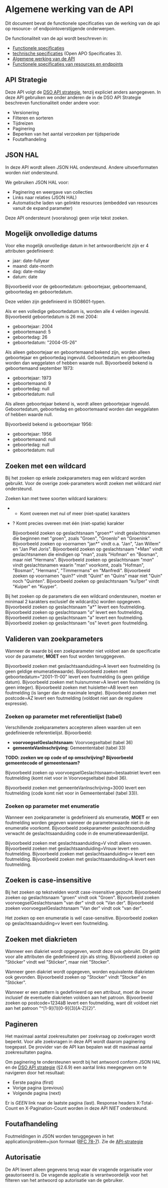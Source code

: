 # Algemene werking van de API
Dit document bevat de functionele specificaties van de werking van de api op resource- of endpointoverstijgende onderwerpen.

De functionaliteit van de api wordt beschreven in:
* [Functionele specificaties](functionele_specificaties.md)
* [technische specificaties](https://github.com/VNG-Realisatie/Bevragingen-ingeschreven-personen/blob/master/api-specificatie/openapi.yaml) (Open APO Specificaties 3).
* [Algemene werking van de API](algemene_werking_api.md)
* [Functionele specificaties van resources en endpoints](functionele_specificaties_resources_endpoints.md)

## API Strategie
Deze API volgt de [DSO API strategie](https://github.com/Geonovum/KP-APIs/blob/master/Werkgroep%20API%20strategie/API%20strategie%20voorbeelden/dso-api-strategie_-_12_maart_2018.pdf), tenzij expliciet anders aangegeven.
In deze API gebruiken we onder anderen de in de DSO API Strategie beschreven functionaliteit onder andere voor:

* Versionering
* Filteren en sorteren
* Tijdreizen
* Paginering
* Beperken van het aantal verzoeken per tijdsperiode
* Foutafhandeling

## JSON HAL
In deze API wordt alleen JSON HAL ondersteund. Andere uitvoerformaten worden *niet* ondersteund.

We gebruiken JSON HAL voor:

* Paginering en weergave van collecties
* Links naar relaties (JSON HAL)
* Automatische laden van gelinkte resources (embedded van resources vanuit de expand parameter)

Deze API ondersteunt (vooralsnog) geen vrije tekst zoeken.

## Mogelijk onvolledige datums
Voor elke mogelijk onvolledige datum in het antwoordbericht zijn er 4 attributen gedefinieerd:
* jaar: date-fullyear
* maand: date-month
* dag: date-mday
* datum: date

Bijvoorbeeld voor de geboortedatum: geboortejaar, geboortemaand, geboortedag en geboortedatum.

Deze velden zijn gedefinieerd in ISO8601-typen.

Als er een volledige geboortedatum is, worden alle 4 velden ingevuld.
Bijvoorbeeld geboortedatum is 26 mei 2004:
  * geboortejaar: 2004
  * geboortemaand: 5
  * geboortedag: 26
  * geboortedatum: "2004-05-26"

Als alleen geboortejaar en geboortemaand bekend zijn, worden alleen geboortejaar en geboortedag ingevuld. Geboortedatum en geboortedag worden dan weggelaten of hebben waarde null.
Bijvoorbeeld bekend is geboortemaand september 1973:
  * geboortejaar: 1973
  * geboortemaand: 9
  * geboortedag: null
  * geboortedatum: null

Als alleen geboortejaar bekend is, wordt alleen geboortejaar ingevuld. Geboortedatum, geboortedag en geboortemaand worden dan weggelaten of hebben waarde null.

Bijvoorbeeld bekend is geboortejaar 1956:
  * geboortejaar: 1956
  * geboortemaand: null
  * geboortedag: null
  * geboortedatum: null

## Zoeken met een wildcard
Bij het zoeken op enkele zoekparameters mag een wildcard worden gebruikt. Voor de overige zoek-parameters wordt zoeken met wildcard *niet* ondersteund.

Zoeken kan met twee soorten wildcard karakters:
* * Komt overeen met nul of meer (niet-spatie) karakters
* ? Komt precies overeen met één (niet-spatie) karakter

  Bijvoorbeeld zoeken op geslachtsnaam "groen*" vindt geslachtsnamen die beginnen met "groen", zoals "Groen", "Groenlo" en "Groenink".
  Bijvoorbeeld zoeken op voornamen "jan*" vindt o.a. "Jan", "Jan Willem" en "Jan Piet Joris".
  Bijvoorbeeld zoeken op geslachtsnaam "*Man" vindt geslachtsnamen die eindigen op "man", zoals "Hofman" en "Bosman", maar niet "Hermans".
  Bijvoorbeeld zoeken op geslachtsnaam "*man*" vindt geslachtsnamen waarin "man" voorkomt, zoals "Hofman", "Bosman", "Hermans", "Timmermans" en "Manfredi".
  Bijvoorbeeld zoeken op voornamen "quin?" vindt "Quint" en "Quins" maar niet "Quin" noch "Quinten".
  Bijvoorbeeld zoeken op geslachtsnaam "ku?per" vindt "Kuiper" en "Kuyper".

Bij het zoeken op de parameters die een wildcard ondersteunen, moeten er minimaal 2 karakters exclusief de wildcard(s) worden opgegeven.
  Bijvoorbeeld zoeken op geslachtsnaam "a*" levert een foutmelding.
  Bijvoorbeeld zoeken op geslachtsnaam "*a*" levert een foutmelding.
  Bijvoorbeeld zoeken op geslachtsnaam "a" levert een foutmelding.
  Bijvoorbeeld zoeken op geslachtsnaam "os" levert *geen* foutmelding.

## Valideren van zoekparameters
Wanneer de waarde bij een zoekparameter niet voldoet aan de specificatie voor de parameter, **MOET** een fout worden teruggegeven.

Bijvoorbeeld zoeken met geslachtsaanduiding=A levert een foutmelding (is geen geldige enumeratiewaarde).
Bijvoorbeeld zoeken met geboortedatum="2001-11-00" levert een foutmelding (is geen geldige datum).
Bijvoorbeeld zoeken met huisnummer=A levert een foutmelding (is geen integer).
Bijvoorbeeld zoeken met huisletter=AB levert een foutmelding (is langer dan de maximale lengte).
Bijvoorbeeld zoeken met postcode=AZ levert een foutmelding (voldoet niet aan de reguliere expressie).

### Zoeken op parameter met referentielijst (tabel)
Verschillende zoekparameters accepteren alleen waarden uit een gedefinieerde referentielijst. Bijvoorbeeld:
* **voorvoegselGeslachtsnaam**: Voorvoegseltabel (tabel 36)
* **gemeenteVanInschrijving**: Gemeententabel (tabel 33)

**TODO: zoeken we op code of op omschrijving? Bijvoorbeeld gemeentecode of gemeentenaam?**

Bijvoorbeeld zoeken op voorvoegselGeslachtsnaam=bestaatniet levert een foutmelding (komt niet voor in Voorvoegseltabel (tabel 36).

Bijvoorbeeld zoeken met gemeenteVanInschrijving=3000 levert een foutmelding (code komt niet voor in Gemeententabel (tabel 33)).

### Zoeken op parameter met enumeratie
Wanneer een zoekparameter is gedefinieerd als enumeratie, **MOET** er een foutmelding worden gegeven wanneer de parameterwaarde niet in de enumeratie voorkomt.
Bijvoorbeeld zoekparameter *geslachtsaanduiding* verwacht de geslachtsaanduiding code in de enumeratiewaardenlijst.

Bijvoorbeeld zoeken met geslachtsaanduiding=V vindt alleen vrouwen.
Bijvoorbeeld zoeken met geslachtsaanduiding=Vrouw levert een foutmelding.
Bijvoorbeeld zoeken met geslachtsaanduiding=v levert een foutmelding.
Bijvoorbeeld zoeken met geslachtsaanduiding=A levert een foutmelding.

## Zoeken is case-insensitive
Bij het zoeken op tekstvelden wordt case-insensitive gezocht.
  Bijvoorbeeld zoeken op geslachtsnaam "groen" vindt ook "Groen".
  Bijvoorbeeld zoeken voorvoegselGeslachtsnaam "van der" vindt ook "Van der".
  Bijvoorbeeld zoeken voorvoegselGeslachtsnaam "Van der" vindt ook "van der".

Het zoeken op een enumeratie is wél case-sensitive.
  Bijvoorbeeld zoeken op geslachtsaanduiding=v levert een foutmelding.

## Zoeken met diakrieten
Wanneer een diakriet wordt opgegeven, wordt deze ook gebruikt. Dit geldt voor alle attributen die gedefinieerd zijn als string.
  Bijvoorbeeld zoeken op "Stöcker" vindt wel "Stöcker", maar niet "Stocker".

Wanneer geen diakriet wordt opgegeven, worden equivalente diakrieten ook gevonden.
  Bijvoorbeeld zoeken op "Stocker" vindt "Stocker" én "Stöcker".

Wanneer er een pattern is gedefinieerd op een attribuut, moet de invoer inclusief de eventuele diakrieten voldoen aan het patroon.
  Bijvoorbeeld zoeken op postcode=1234äB levert een foutmelding, want dit voldoet niet aan het patroon "^[1-9]{1}[0-9]{3}[A-Z]{2}".

## Pagineren
Het maximaal aantal zoekresultaten per zoekvraag op zoekvragen wordt beperkt. Voor alle zoekvragen in deze API wordt daarom paginering toegepast.
De provider van de API kan bepalen wat dit maximaal aantal zoekresultaten pagina.

Om paginering te ondersteunen wordt bij het antwoord conform JSON HAL en de [DSO API strategie](https://github.com/Geonovum/KP-APIs/blob/master/Werkgroep%20API%20strategie/API%20strategie%20voorbeelden/dso-api-strategie_-_12_maart_2018.pdf) (§2.6.9) een aantal links meegegeven om te navigeren door het resultaat:
* Eerste pagina (first)
* Vorige pagina (previous)
* Volgende pagina (next)

Er is *GEEN* link naar de laatste pagina (last). Response headers X-Total-Count en X-Pagination-Count worden in deze API *NIET* ondersteund.

## Foutafhandeling
Foutmeldingen in JSON worden teruggegeven in het application/problem+json formaat ([RFC 78-7](https://tools.ietf.org/html/rfc7807)).
Zie de [API-strategie](https://github.com/Geonovum/KP-APIs/blob/master/Werkgroep%20API%20strategie/design-principles/errors.md)

## Autorisatie
De API levert alleen gegevens terug waar de vragende organisatie voor geautoriseerd is. De vragende applicatie is verantwoordelijk voor het filteren van het antwoord op autorisatie van de gebruiker.
